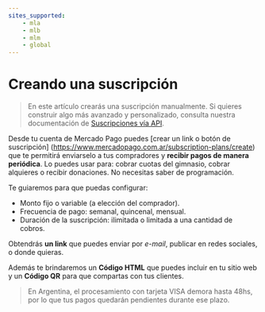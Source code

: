 ```yaml
---
sites_supported:
    - mla
    - mlb
    - mlm
    - global
---
```


# Creando una suscripción

> En este artículo crearás una suscripción manualmente. Si quieres construir algo más avanzado y personalizado, consulta nuestra documentación de [Suscripciones vía API](https://www.mercadopago.com.ar/developers/es/guides/subscriptions/api/introduction).


Desde tu cuenta de Mercado Pago puedes [crear un link o botón de suscripción] (https://www.mercadopago.com.ar/subscription-plans/create) que te permitirá enviarselo a tus compradores y **recibir pagos de manera periódica**. Lo puedes usar para: cobrar cuotas del gimnasio, cobrar alquieres o recibir donaciones.
No necesitas saber de programación.

Te guiaremos para que puedas configurar:

* Monto fijo o variable (a elección del comprador).
* Frecuencia de pago: semanal, quincenal, mensual.
* Duración de la suscripción: ilimitada o limitada a una cantidad de cobros.

Obtendrás **un link** que puedes enviar por _e-mail_, publicar en redes sociales, o donde quieras.

Además te brindaremos un **Código HTML** que puedes incluir en tu sitio web y un **Código QR** para que compartas con tus clientes.

> En Argentina, el procesamiento con tarjeta VISA demora hasta 48hs, por lo que tus pagos quedarán pendientes durante ese plazo.
